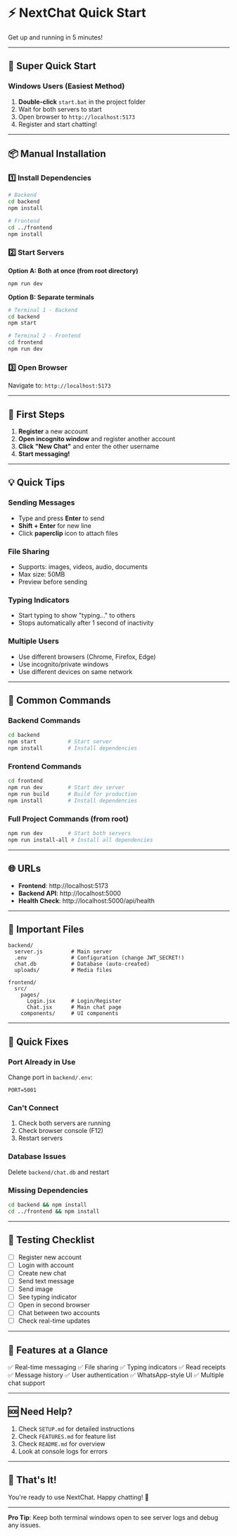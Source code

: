 # ⚡ NextChat Quick Start

Get up and running in 5 minutes!

---

## 🚀 Super Quick Start

### Windows Users (Easiest Method)

1. **Double-click** `start.bat` in the project folder
2. Wait for both servers to start
3. Open browser to `http://localhost:5173`
4. Register and start chatting!

---

## 📦 Manual Installation

### 1️⃣ Install Dependencies

```bash
# Backend
cd backend
npm install

# Frontend
cd ../frontend
npm install
```

### 2️⃣ Start Servers

**Option A: Both at once (from root directory)**
```bash
npm run dev
```

**Option B: Separate terminals**
```bash
# Terminal 1 - Backend
cd backend
npm start

# Terminal 2 - Frontend
cd frontend
npm run dev
```

### 3️⃣ Open Browser

Navigate to: `http://localhost:5173`

---

## 👤 First Steps

1. **Register** a new account
2. **Open incognito window** and register another account
3. **Click "New Chat"** and enter the other username
4. **Start messaging!**

---

## 💡 Quick Tips

### Sending Messages
- Type and press **Enter** to send
- **Shift + Enter** for new line
- Click **paperclip** icon to attach files

### File Sharing
- Supports: images, videos, audio, documents
- Max size: 50MB
- Preview before sending

### Typing Indicators
- Start typing to show "typing..." to others
- Stops automatically after 1 second of inactivity

### Multiple Users
- Use different browsers (Chrome, Firefox, Edge)
- Use incognito/private windows
- Use different devices on same network

---

## 🔧 Common Commands

### Backend Commands
```bash
cd backend
npm start          # Start server
npm install        # Install dependencies
```

### Frontend Commands
```bash
cd frontend
npm run dev        # Start dev server
npm run build      # Build for production
npm install        # Install dependencies
```

### Full Project Commands (from root)
```bash
npm run dev        # Start both servers
npm run install-all # Install all dependencies
```

---

## 🌐 URLs

- **Frontend**: http://localhost:5173
- **Backend API**: http://localhost:5000
- **Health Check**: http://localhost:5000/api/health

---

## 📁 Important Files

```
backend/
  server.js         # Main server
  .env              # Configuration (change JWT_SECRET!)
  chat.db           # Database (auto-created)
  uploads/          # Media files

frontend/
  src/
    pages/
      Login.jsx     # Login/Register
      Chat.jsx      # Main chat page
    components/     # UI components
```

---

## 🐛 Quick Fixes

### Port Already in Use
Change port in `backend/.env`:
```env
PORT=5001
```

### Can't Connect
1. Check both servers are running
2. Check browser console (F12)
3. Restart servers

### Database Issues
Delete `backend/chat.db` and restart

### Missing Dependencies
```bash
cd backend && npm install
cd ../frontend && npm install
```

---

## 🎯 Testing Checklist

- [ ] Register new account
- [ ] Login with account
- [ ] Create new chat
- [ ] Send text message
- [ ] Send image
- [ ] See typing indicator
- [ ] Open in second browser
- [ ] Chat between two accounts
- [ ] Check real-time updates

---

## 📱 Features at a Glance

✅ Real-time messaging
✅ File sharing
✅ Typing indicators
✅ Read receipts
✅ Message history
✅ User authentication
✅ WhatsApp-style UI
✅ Multiple chat support

---

## 🆘 Need Help?

1. Check `SETUP.md` for detailed instructions
2. Check `FEATURES.md` for feature list
3. Check `README.md` for overview
4. Look at console logs for errors

---

## 🎉 That's It!

You're ready to use NextChat. Happy chatting! 💬

---

**Pro Tip**: Keep both terminal windows open to see server logs and debug any issues.
